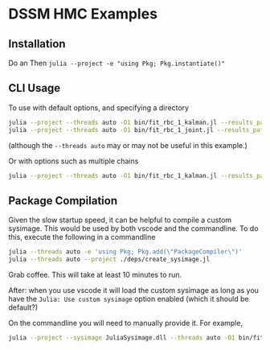 # DSSM HMC Examples

## Installation
Do an
Then
`julia --project -e "using Pkg; Pkg.instantiate()"`

## CLI Usage
To use with default options, and specifying a directory
```bash
julia --project --threads auto -O1 bin/fit_rbc_1_kalman.jl --results_path ./results/main_rbc_1_kalman --overwrite_results true --num_samples 100
julia --project --threads auto -O1 bin/fit_rbc_1_joint.jl --results_path ./results/main_rbc_1_joint --overwrite_results true --num_samples 100
```
(although the `--threads auto` may or may not be useful in this example.)

Or with options such as multiple chains
```bash
julia --project --threads auto -O1 bin/fit_rbc_1_kalman.jl --results_path ./results/main_rbc_1_kalman --overwrite_results true --num_samples 1000 --num_chains 8
```
## Package Compilation
Given the slow startup speed, it can be helpful to compile a custom sysimage.  This would be used by both vscode and the commandline.  To do this, execute the following in a commandline
```bash
julia --threads auto -e 'using Pkg; Pkg.add(\"PackageCompiler\")'
julia --threads auto --project ./deps/create_sysimage.jl
```

Grab coffee.  This will take at least 10 minutes to run.

After: when you use vscode it will load the custom sysimage as long as you have the `Julia: Use custom sysimage` option enabled (which it should be default?)

On the commandline you will need to manually provide it.  For example, 
```bash
julia --project --sysimage JuliaSysimage.dll --threads auto -O1 bin/fit_rbc_1_kalman.jl --results_path ./results/main_rbc_1_kalman --overwrite_results true --num_samples 100
```
<!--## Grid
On grid.ai commandline:
```bash
grid run --instance_type t2.xlarge --framework julia --cpus 3 --name rbc-test bin/fit_rbc_1_kalman.jl --num_samples 100
```
To see the logs during execution (which could be 10ish minutes to build the container) do `grid logs rbc-test`.

To download the results when complete `grid artifacts rbc-test`
-->
